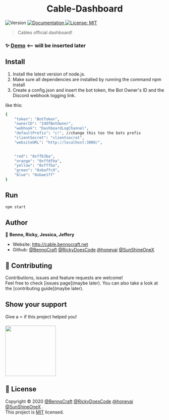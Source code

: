 <h1 align="center">Cable-Dashboard</h1>
<p>
  <img alt="Version" src="https://img.shields.io/badge/version-v8-blue.svg?cacheSeconds=2592000" />
  <a href="fill in later" target="_blank">
    <img alt="Documentation" src="https://img.shields.io/badge/documentation-yes-brightgreen.svg" />
  </a>
  <a href="maybe later" target="_blank">
    <img alt="License: MIT" src="https://img.shields.io/badge/License-MIT-yellow.svg" />
  </a>
</p>

> Cables official dashboard!


### ✨ [Demo](http://cable.bennocraft.net) <-- will be inserted later

## Install


1. Install the latest version of node.js.
2. Make sure all dependencies are installed by running the command npm install
3. Create a config.json and insert the bot token, the Bot Owner's ID and the Discord webhook logging link.

like this:
```sh
{
	"token": "BotToken",
	"ownerID": "IdOfBotOwner",
	"webhook": "DashboardLogChannel",
	"defaultPrefix": "c!", //change this too the bots prefix
	"clientSecret": "clientsecret",
	"websiteURL": "http://localhost:3000/",
	

	"red": "0xffb3ba",
	"orange": "0xffdfba",
	"yellow": "0xfffba",
	"green": "0xbaffc9",
	"blue": "0xbae1ff"
}
```

## Run

```sh
npm start
```

## Author

👤 **Benno, Ricky, Jessica, Jeffery**

* Website: http://cable.bennocraft.net
* Github: [@BennoCraft](https://github.com/BennoCraft) [@RickyDoesCode](https://github.com/RickyDoesCode) [@honeyai](https://github.com/honeyai) [@SunShineOneX](https://github.com/SunShineOneX)

## 🤝 Contributing

Contributions, issues and feature requests are welcome!<br />Feel free to check [issues page](maybe later). You can also take a look at the [contributing guide](maybe later).

## Show your support

Give a ⭐️ if this project helped you!

<a href="https://www.patreon.com/Cable_dev_team">
  <img src="https://c5.patreon.com/external/logo/become_a_patron_button@2x.png" width="160">
</a>


## 📝 License

Copyright © 2020 [@BennoCraft](https://github.com/BennoCraft) [@RickyDoesCode](https://github.com/RickyDoesCode) [@honeyai](https://github.com/honeyai) [@SunShineOneX](https://github.com/SunShineOneX)
.<br />
This project is [MIT](https://github.com/BennoCraft/Cable-Dashboardv8/blob/master/LICENSE) licensed.
